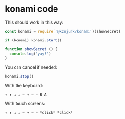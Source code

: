 # konami code

This should work in this way:
```js
const konami = require('@kznjunk/konami')(showSecret)

if (konami) konami.start()

function showSecret () {
  console.log('yay!')
}
```

You can cancel if needed:
```js
konami.stop()
```

With the keyboard:

`↑ ↑ ↓ ↓ ← → ← → B A`

With touch screens:

`↑ ↑ ↓ ↓ ← → ← → *click* *click*`
